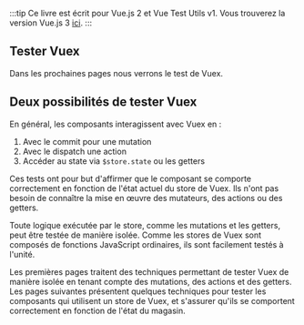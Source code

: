 :::tip Ce livre est écrit pour Vue.js 2 et Vue Test Utils v1.
Vous trouverez la version Vue.js 3 [ici](/v3/fr).
:::

## Tester Vuex

Dans les prochaines pages nous verrons le test de Vuex.

## Deux possibilités de tester Vuex

En général, les composants interagissent avec Vuex en :

1. Avec le commit pour une mutation
2. Avec le dispatch une action
3. Accéder au state via `$store.state` ou les getters

Ces tests ont pour but d'affirmer que le composant se comporte correctement en fonction de l'état actuel du store de Vuex. Ils n'ont pas besoin de connaître la mise en œuvre des mutateurs, des actions ou des getters.

Toute logique exécutée par le store, comme les mutations et les getters, peut être testée de manière isolée. Comme les stores de Vuex sont composés de fonctions JavaScript ordinaires, ils sont facilement testés à l'unité.

Les premières pages traitent des techniques permettant de tester Vuex de manière isolée en tenant compte des mutations, des actions et des getters. Les pages suivantes présentent quelques techniques pour tester les composants qui utilisent un store de Vuex, et s'assurer qu'ils se comportent correctement en fonction de l'état du magasin.